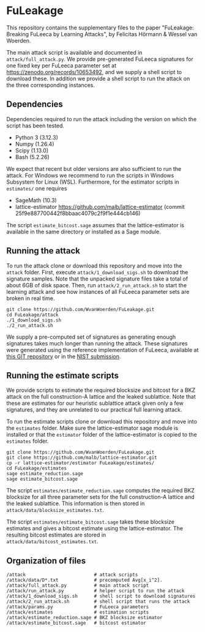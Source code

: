 # FuLeakage

This repository contains the supplementary files to the paper "FuLeakage: Breaking FuLeeca by Learning Attacks", by Felicitas Hörmann & Wessel van Woerden.

The main attack script is available and documented in `attack/full_attack.py`.
We provide pre-generated FuLeeca signatures for one fixed key per FuLeeca parameter set at https://zenodo.org/records/10653492, and we supply a shell script to download these. 
In addition we provide a shell script to run the attack on the three corresponding instances.

## Dependencies
Dependencies required to run the attack including the version on which the script has been tested.

- Python 3 (3.12.3)
- Numpy (1.26.4)
- Scipy (1.13.0)
- Bash (5.2.26)

We expect that recent but older versions are also sufficient to run the attack. For Windows we recommend to run the scripts in Windows Subsystem for Linux (WSL).
Furthermore, for the estimator scripts in `estimates/` one requires

- SageMath (10.3)
- lattice-estimator https://github.com/malb/lattice-estimator (commit 25f9e887700442f8bbaac4079c2f9f1e444cb146)

The script `estimate_bitcost.sage` assumes that the lattice-estimator is available in the same directory or installed as a Sage module.

## Running the attack

To run the attack clone or download this repository and move into the `attack` folder.
First, execute `attack/1_download_sigs.sh` to download the signature samples.
Note that the unpacked signature files take a total of about 6GB of disk space.
Then, run `attack/2_run_attack.sh` to start the learning attack and see how instances of all FuLeeca parameter sets are broken in real time.

```
git clone https://github.com/WvanWoerden/FuLeakage.git
cd FuLeakage/attack
./1_download_sigs.sh
./2_run_attack.sh
```

We supply a pre-computed set of signatures as generating enough signatures takes much longer than running the attack. 
These signatures were generated using the reference implementation of FuLeeca, available at [this GIT repository](https://gitlab.lrz.de/tueisec/fuleeca-signature) or in the [NIST submission](https://csrc.nist.gov/csrc/media/Projects/pqc-dig-sig/documents/round-1/submission-pkg/FuLeeca-submission.zip).

## Running the estimate scripts
We provide scripts to estimate the required blocksize and bitcost for a BKZ attack on the full construction-A lattice and the leaked sublattice.
Note that these are estimates for our heuristic sublattice attack given only a few signatures, and they are unrelated to our practical full learning attack.

To run the estimate scripts clone or download this repository and move into the `estimates` folder.
Make sure the lattice-estimator sage module is installed or that the `estimator` folder of the lattice-estimator is copied to the `estimates` folder.

```
git clone https://github.com/WvanWoerden/FuLeakage.git
git clone https://github.com/malb/lattice-estimator.git
cp -r lattice-estimator/estimator FuLeakage/estimates/
cd FuLeakage/estimates
sage estimate_reduction.sage
sage estimate_bitcost.sage
```

The script `estimates/estimate_reduction.sage` computes the required BKZ blocksize for all three parameter sets for the full construction-A lattice and the leaked sublattice. 
This information is then stored in `attack/data/blocksize_estimates.txt`.

The script `estimates/estimate_bitcost.sage` takes these blocksize estimates and gives a bitcost estimate using the lattice-estimator. The resulting bitcost estimates are stored in `attack/data/bitcost_estimates.txt`.

## Organization of files

```
/attack                         # attack scripts
/attack/data/D*.txt             # precomputed Avg[x_i^2].
/attack/full_attack.py          # main attack script
/attack/run_attack.py           # helper script to run the attack
/attack/1_download_sigs.sh      # shell script to download signatures
/attack/2_run_attack.sh         # shell script that runs the attack
/attack/params.py               # FuLeeca parameters
/attack/estimates               # estimation scripts
/attack/estimate_reduction.sage # BKZ blocksize estimator
/attack/estimate_bitcost.sage   # bitcost estimator
```
